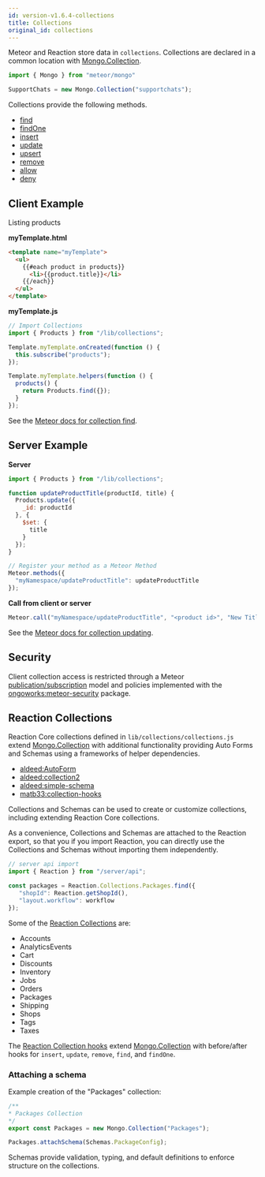 ```yaml
---
id: version-v1.6.4-collections
title: Collections
original_id: collections
---
```


Meteor and Reaction store data in `collections`.
Collections are declared in a common location with [Mongo.Collection](http://docs.meteor.com/api/collections.html).

```js
import { Mongo } from "meteor/mongo"

SupportChats = new Mongo.Collection("supportchats");
```

Collections provide the following methods.

-   [find](http://docs.meteor.com/api/collections.html#Mongo-Collection-find)
-   [findOne](http://docs.meteor.com/api/collections.html#Mongo-Collection-findOne)
-   [insert](http://docs.meteor.com/api/collections.html#Mongo-Collection-insert)
-   [update](http://docs.meteor.com/api/collections.html#Mongo-Collection-update)
-   [upsert](http://docs.meteor.com/api/collections.html#Mongo-Collection-upsert)
-   [remove](http://docs.meteor.com/api/collections.html#Mongo-Collection-remove)
-   [allow](http://docs.meteor.com/api/collections.html#Mongo-Collection-allow)
-   [deny](http://docs.meteor.com/api/collections.html#Mongo-Collection-deny)

## Client Example

Listing products

**myTemplate.html**

```html
<template name="myTemplate">
  <ul>
    {{#each product in products}}
      <li>{{product.title}}</li>
    {{/each}}
  </ul>
</template>
```

**myTemplate.js**

```js
// Import Collections
import { Products } from "/lib/collections";

Template.myTemplate.onCreated(function () {
  this.subscribe("products");
});

Template.myTemplate.helpers(function () {
  products() {
    return Products.find({});
  }
});
```

See the [Meteor docs for collection find](http://docs.meteor.com/#/full/find).

## Server Example

**Server**

```js
import { Products } from "/lib/collections";

function updateProductTitle(productId, title) {
  Products.update({
    _id: productId
  }, {
    $set: {
      title
    }
  });
}

// Register your method as a Meteor Method
Meteor.methods({
  "myNamespace/updateProductTitle": updateProductTitle
});
```

**Call from client or server**

```js
Meteor.call("myNamespace/updateProductTitle", "<product id>", "New Title");
```

See the [Meteor docs for collection updating](http://docs.meteor.com/#/full/update).

## Security

Client collection access is restricted through a Meteor [publication/subscription](http://docs.meteor.com/#/full/meteor_publish) model and policies implemented with the [ongoworks:meteor-security](https://github.com/ongoworks/meteor-security) package.

## Reaction Collections

Reaction Core collections defined in `lib/collections/collections.js` extend [Mongo.Collection](http://docs.meteor.com/#/full/mongo_collection) with additional functionality providing Auto Forms and Schemas using a frameworks of helper dependencies.

-   [aldeed:AutoForm](https://github.com/aldeed/meteor-autoform)
-   [aldeed:collection2](https://github.com/aldeed/meteor-collection2)
-   [aldeed:simple-schema](https://github.com/aldeed/meteor-simple-schema)
-   [matb33:collection-hooks](https://github.com/matb33/meteor-collection-hooks)

Collections and Schemas can be used to create or customize collections, including extending Reaction Core collections.

As a convenience, Collections and Schemas are attached to the Reaction export, so that you if you import Reaction, you can directly use the Collections and Schemas without importing them independently.

```js
// server api import
import { Reaction } from "/server/api";

const packages = Reaction.Collections.Packages.find({
   "shopId": Reaction.getShopId(),
   "layout.workflow": workflow
});
```

Some of the [Reaction Collections](https://github.com/reactioncommerce/reaction/blob/v1.6.4/lib/collections/collections.js) are:

-   Accounts
-   AnalyticsEvents
-   Cart
-   Discounts
-   Inventory
-   Jobs
-   Orders
-   Packages
-   Shipping
-   Shops
-   Tags
-   Taxes

The [Reaction Collection hooks](https://github.com/reactioncommerce/reaction/blob/v1.6.4/packages/reaction-collections/common/collections/hooks/hooks.js) extend [Mongo.Collection](http://docs.meteor.com/#/full/mongo_collection) with before/after hooks for `insert`, `update`, `remove`, `find`, and `findOne`.

### Attaching a schema

Example creation of the "Packages" collection:

```js
/**
* Packages Collection
*/
export const Packages = new Mongo.Collection("Packages");

Packages.attachSchema(Schemas.PackageConfig);
```

Schemas provide validation, typing, and default definitions to enforce structure on the collections.
